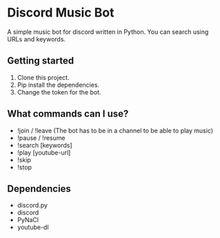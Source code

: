 # Discord Music Bot 

A simple music bot for discord written in Python. You can search using URLs and keywords.

## Getting started
1. Clone this project.
2. Pip install the dependencies. 
3. Change the token for the bot.

## What commands can I use?
* !join / !leave (The bot has to be in a channel to be able to play music)
* !pause / !resume
* !search [keywords] 
* !play [youtube-url]
* !skip
* !stop

## Dependencies
* discord.py
* discord
* PyNaCl
* youtube-dl
